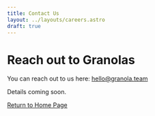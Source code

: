 ```yaml
---
title: Contact Us
layout: ../layouts/careers.astro
draft: true
---
```


# Reach out to Granolas

You can reach out to us here: hello@granola.team

Details coming soon.

[Return to Home Page](/)